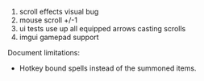1. scroll effects visual bug
1. mouse scroll +/-1
1. ui tests
    use up all equipped arrows
    casting scrolls
1. imgui gamepad support

Document limitations:
* Hotkey bound spells instead of the summoned items.
